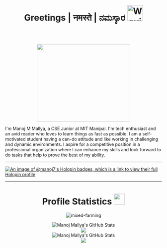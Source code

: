 <h1 align="center"> 
 Greetings  |  नमस्ते  |  ನಮಸ್ಕಾರ  <img src="https://media.giphy.com/media/2vDJLn6LzoSSIJe3Xj/giphy.gif" alt="Waving hand animated gif" height="50" width="50" /> 
</h1>

<!-- wave hand gif : https://raw.githubusercontent.com/nixin72/nixin72/master/wave.gif -->

<br><br>
<p  align="center"><img src="https://user-images.githubusercontent.com/56001279/169039511-a3887a25-f6aa-449c-a269-82372aaa8618.gif" width="300" height="250" align ="center">


I'm Manoj M Mallya, a CSE Junior at MIT Manipal. I'm tech enthusiast and an avid reader who loves to learn things as fast as possible. I am a self-motivated student having a can-do attitude and like working in challenging and dynamic environments. I aspire for a competitive position in a professional organization where I can enhance my skills and look forward to do tasks that help to prove the best of my ability.

---
 
<!--[![@manoj7's Holopin board](https://holopin.io/api/user/board?user=manoj7)](https://holopin.io/@manoj7) -->
[![An image of @manoj7's Holopin badges, which is a link to view their full Holopin profile](https://holopin.me/manoj7)](https://holopin.io/@manoj7)

---

<h1 align="center"> Profile Statistics <img src="https://camo.githubusercontent.com/f11b92476ee793cfe97f20e0564ab552bd9bd670179d7b6772c59bb4d3218ca6/68747470733a2f2f692e70696e696d672e636f6d2f6f726967696e616c732f36352f63342f66342f36356334663435323537316265313236316539633632336637646134383861632e676966" width="35"/> </h1>

<!-- ![Profile Views](https://komarev.com/ghpvc/?username=your-github-mixed-farming&color=f09d02&style=for-the-badge) <br> -->
<p align="center"> <img src="https://komarev.com/ghpvc/?username=your-github-mixed-farming&color=f09d02&style=for-the-badge" alt="mixed-farming" /> </p> 

<p align="center">
  <img src="https://github-readme-stats.vercel.app/api?username=mixed-farming&show_icons=true&theme=vision-friendly-dark&rank_icon=github" alt="Manoj Mallya's GitHub Stats" /><br>
   <img src="https://github-readme-stats.vercel.app/api/top-langs/?username=mixed-farming&layout=compact&theme=vision-friendly-dark&langs_count=10" /><br>
  <img src="https://github-readme-streak-stats.herokuapp.com/?user=mixed-farming&theme=vision-friendly-dark" alt="Manoj Mallya's GitHub Stats" /><br>
 <img src="https://github-readme-stats.vercel.app/api/wakatime?username=ffflabs\&layout=compact"/>
</p>

<!--  <a href="https://github.com/mixed-farming/github-readme-activity-graph"><img alt="Manoj's Activity Graph" src="https://activity-graph.herokuapp.com/graph?username=mixed-farming&bg_color=0D1117&color=5BCDEC&line=5BCDEC&point=FFFFFF&hide_border=true" /></a> -->


<!--
**mixed-farming/mixed-farming** is a ✨ _special_ ✨ repository because its `README.md` (this file) appears on your GitHub profile.

Here are some ideas to get you started:

- 🔭 I’m currently working on ...
- 🌱 I’m currently learning ...
- 👯 I’m looking to collaborate on ...
- 🤔 I’m looking for help with ...
- 💬 Ask me about ...
- 📫 How to reach me: ...
- 😄 Pronouns: ...
- ⚡ Fun fact: ...
-->


